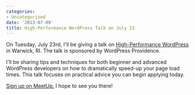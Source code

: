 ```yaml
---
categories:
- Uncategorized
date: '2013-07-09'
title: High-Performance WordPress Talk on July 23
---
```


On Tuesday, July 23rd, I'll be giving a talk on <a href="http://www.meetup.com/WordPressProvidence/events/127790982/">High-Performance WordPress</a> in Warwick, RI. The talk is sponsored by WordPress Providence.

I'll be sharing tips and techniques for both beginner and advanced WordPress developers on how to dramatically speed-up your page load times. This talk focuses on practical advice you can begin applying today.

<a href="http://www.meetup.com/WordPressProvidence/events/127790982/">Sign up on MeetUp.</a> I hope to see you there!